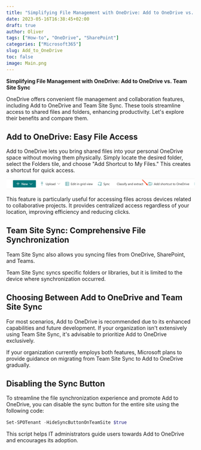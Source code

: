 ```yaml
---
title: "Simplifying File Management with OneDrive: Add to OneDrive vs. Team Site Sync"
date: 2023-05-16T16:38:45+02:00
draft: true
author: Oliver
tags: ["How-to", "OneDrive", "SharePoint"]
categories: ["Microsoft365"]
slug: Add_to_OneDrive
toc: false
image: Main.png
---
```

**Simplifying File Management with OneDrive: Add to OneDrive vs. Team Site Sync**

OneDrive offers convenient file management and collaboration features, including Add to OneDrive and Team Site Sync. These tools streamline access to shared files and folders, enhancing productivity. Let's explore their benefits and compare them.

## Add to OneDrive: Easy File Access

Add to OneDrive lets you bring shared files into your personal OneDrive space without moving them physically. Simply locate the desired folder, select the Folders tile, and choose "Add Shortcut to My Files." This creates a shortcut for quick access.

![Add shortcut to OneDrive](Add2OneDrive.png)

This feature is particularly useful for accessing files across devices related to collaborative projects. It provides centralized access regardless of your location, improving efficiency and reducing clicks.

## Team Site Sync: Comprehensive File Synchronization

Team Site Sync also allows you syncing files from OneDrive, SharePoint, and Teams.

Team Site Sync syncs specific folders or libraries, but it is limited to the device where synchronization occurred. 

## Choosing Between Add to OneDrive and Team Site Sync

For most scenarios, Add to OneDrive is recommended due to its enhanced capabilities and future development. If your organization isn't extensively using Team Site Sync, it's advisable to prioritize Add to OneDrive exclusively.

If your organization currently employs both features, Microsoft plans to provide guidance on migrating from Team Site Sync to Add to OneDrive gradually.

## Disabling the Sync Button

To streamline the file synchronization experience and promote Add to OneDrive, you can disable the sync button for the entire site using the following code:

```powershell
Set-SPOTenant -HideSyncButtonOnTeamSite $true
```

This script helps IT administrators guide users towards Add to OneDrive and encourages its adoption.
